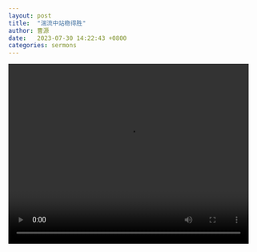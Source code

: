 ```yaml
---
layout: post
title:  "湍流中站稳得胜"
author: 曹源
date:   2023-07-30 14:22:43 +0800
categories: sermons
---
```


<video width="480" height="360" src="https://tghc.blob.core.windows.net/asset-125bfd14-afa9-4b06-b7b6-dbca462edaa1/cao-20230730.mp4" preload="auto" controls loop>   你的浏览器不支持 video 标签。 </video>
